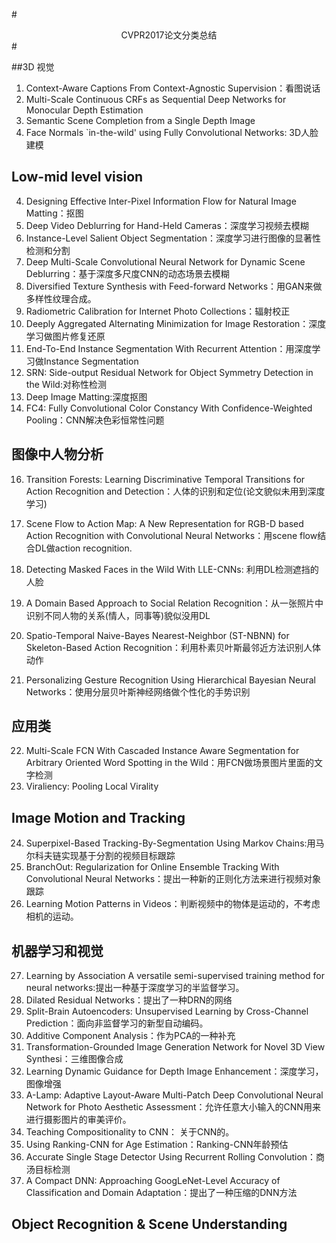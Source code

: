 #<center>CVPR2017论文分类总结</center>#

##3D 视觉
1. Context-Aware Captions From Context-Agnostic Supervision：看图说话
2. Multi-Scale Continuous CRFs as Sequential Deep Networks for Monocular Depth Estimation
3. Semantic Scene Completion from a Single Depth Image
4. Face Normals `in-the-wild' using Fully Convolutional Networks: 3D人脸建模

## Low-mid level vision
4. Designing Effective Inter-Pixel Information Flow for Natural Image Matting：抠图
5. Deep Video Deblurring for Hand-Held Cameras：深度学习视频去模糊
6. Instance-Level Salient Object Segmentation：深度学习进行图像的显著性检测和分割
7. Deep Multi-Scale Convolutional Neural Network for Dynamic Scene Deblurring：基于深度多尺度CNN的动态场景去模糊
8. Diversified Texture Synthesis with Feed-forward Networks：用GAN来做多样性纹理合成。
9. Radiometric Calibration for Internet Photo Collections：辐射校正
10. Deeply Aggregated Alternating Minimization for Image Restoration：深度学习做图片修复还原
11. End-To-End Instance Segmentation With Recurrent Attention：用深度学习做Instance Segmentation
12. SRN: Side-output Residual Network for Object Symmetry Detection in the Wild:对称性检测
13. Deep Image Matting:深度抠图
14. FC4: Fully Convolutional Color Constancy With Confidence-Weighted Pooling：CNN解决色彩恒常性问题


## 图像中人物分析
16. Transition Forests: Learning Discriminative Temporal Transitions for Action Recognition and Detection：人体的识别和定位(论文貌似未用到深度学习)
17. Scene Flow to Action Map: A New Representation for RGB-D based Action Recognition with Convolutional Neural Networks：用scene flow结合DL做action recognition.

18. Detecting Masked Faces in the Wild With LLE-CNNs: 利用DL检测遮挡的人脸
19. A Domain Based Approach to Social Relation Recognition：从一张照片中识别不同人物的关系(情人，同事等)貌似没用DL
20. Spatio-Temporal Naive-Bayes Nearest-Neighbor (ST-NBNN) for Skeleton-Based Action Recognition：利用朴素贝叶斯最邻近方法识别人体动作
21. Personalizing Gesture Recognition Using Hierarchical Bayesian Neural Networks：使用分层贝叶斯神经网络做个性化的手势识别

## 应用类
22. Multi-Scale FCN With Cascaded Instance Aware Segmentation for Arbitrary Oriented Word Spotting in the Wild：用FCN做场景图片里面的文字检测
23. Viraliency: Pooling Local Virality

## Image Motion and Tracking
24. Superpixel-Based Tracking-By-Segmentation Using Markov Chains:用马尔科夫链实现基于分割的视频目标跟踪
25. BranchOut: Regularization for Online Ensemble Tracking With Convolutional Neural Networks：提出一种新的正则化方法来进行视频对象跟踪
26. Learning Motion Patterns in Videos：判断视频中的物体是运动的，不考虑相机的运动。

## 机器学习和视觉
27. Learning by Association A versatile semi-supervised training method for neural networks:提出一种基于深度学习的半监督学习。
28. Dilated Residual Networks：提出了一种DRN的网络
29. Split-Brain Autoencoders: Unsupervised Learning by Cross-Channel Prediction：面向非监督学习的新型自动编码。
30. Additive Component Analysis：作为PCA的一种补充
31. Transformation-Grounded Image Generation Network for Novel 3D View Synthesi：三维图像合成
32. Learning Dynamic Guidance for Depth Image Enhancement：深度学习，图像增强
33. A-Lamp: Adaptive Layout-Aware Multi-Patch Deep Convolutional Neural Network for Photo Aesthetic Assessment：允许任意大小输入的CNN用来进行摄影图片的审美评价。
34. Teaching Compositionality to CNN： 关于CNN的。
35. Using Ranking-CNN for Age Estimation：Ranking-CNN年龄预估
36. Accurate Single Stage Detector Using Recurrent Rolling Convolution：商汤目标检测
37. A Compact DNN: Approaching GoogLeNet-Level Accuracy of Classification and Domain Adaptation：提出了一种压缩的DNN方法

## Object Recognition & Scene Understanding
